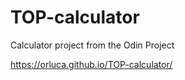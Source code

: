 # TOP-calculator

Calculator project from the Odin Project

https://orluca.github.io/TOP-calculator/
